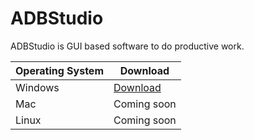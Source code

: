 # ADBStudio
ADBStudio is GUI based software to do productive work.

| Operating System | Download                                                |
|------------------|---------------------------------------------------------|
| Windows          | [Download](https://github.com/rajumark/ADBStudio-Releases/tree/main/windows) |
| Mac              | Coming soon                                             |
| Linux            | Coming soon     |
